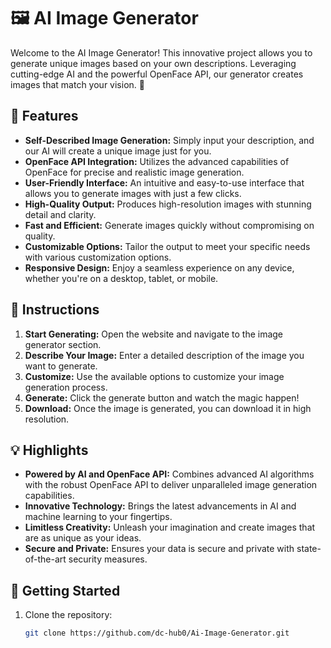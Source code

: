# 🖼️ AI Image Generator

Welcome to the AI Image Generator! This innovative project allows you to generate unique images based on your own descriptions. Leveraging cutting-edge AI and the powerful OpenFace API, our generator creates images that match your vision. 🎨

## 🌟 Features
- **Self-Described Image Generation:** Simply input your description, and our AI will create a unique image just for you.
- **OpenFace API Integration:** Utilizes the advanced capabilities of OpenFace for precise and realistic image generation.
- **User-Friendly Interface:** An intuitive and easy-to-use interface that allows you to generate images with just a few clicks.
- **High-Quality Output:** Produces high-resolution images with stunning detail and clarity.
- **Fast and Efficient:** Generate images quickly without compromising on quality.
- **Customizable Options:** Tailor the output to meet your specific needs with various customization options.
- **Responsive Design:** Enjoy a seamless experience on any device, whether you're on a desktop, tablet, or mobile.

## 📜 Instructions
1. **Start Generating:** Open the website and navigate to the image generator section.
2. **Describe Your Image:** Enter a detailed description of the image you want to generate.
3. **Customize:** Use the available options to customize your image generation process.
4. **Generate:** Click the generate button and watch the magic happen!
5. **Download:** Once the image is generated, you can download it in high resolution.

## 💡 Highlights
- **Powered by AI and OpenFace API:** Combines advanced AI algorithms with the robust OpenFace API to deliver unparalleled image generation capabilities.
- **Innovative Technology:** Brings the latest advancements in AI and machine learning to your fingertips.
- **Limitless Creativity:** Unleash your imagination and create images that are as unique as your ideas.
- **Secure and Private:** Ensures your data is secure and private with state-of-the-art security measures.

## 🚀 Getting Started
1. Clone the repository:
   ```bash
   git clone https://github.com/dc-hub0/Ai-Image-Generator.git
